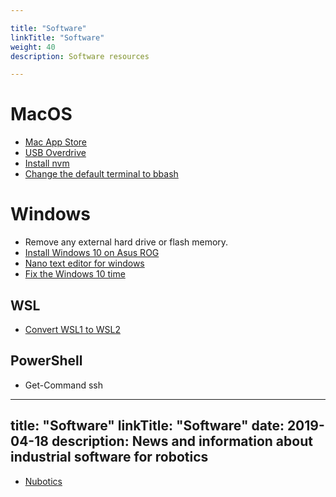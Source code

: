 ```yaml
---

title: "Software"  
linkTitle: "Software"  
weight: 40  
description: Software resources

---
```


# MacOS

*   [Mac App Store](http://macappstore.org/)
*   [USB Overdrive](http://www.usboverdrive.com/)
*   [Install nvm](https://nodesource.com/blog/installing-node-js-tutorial-using-nvm-on-mac-os-x-and-ubuntu/)
*   [Change the default terminal to bbash](https://www.howtogeek.com/444596/how-to-change-the-default-shell-to-bash-in-macos-catalina/)
# Windows

*   Remove any external hard drive or flash memory.
*   [Install Windows 10 on Asus ROG](https://rog.asus.com/forum/showthread.php?76993-Guide-How-to-install-windows-8-8-1-10-The-proper-way-(UEFI-based-installation))
*   [Nano text editor for windows](https://files.lhmouse.com/nano-win/)
*   [Fix the Windows 10 time](https://technastic.com/fix-time-between-windows-10-and-ubuntu-in-dual-boot/)
## WSL

*   [Convert WSL1 to WSL2](https://ericsysmin.com/2019/07/13/converting-wsl-1-operating-systems-to-wsl-2-on-windows/)
## PowerShell

*   Get-Command ssh
---
title: "Software"
linkTitle: "Software"
date: 2019-04-18
description: News and information about industrial software for robotics
---

* [Nubotics](https://www.nubotics.io/)
